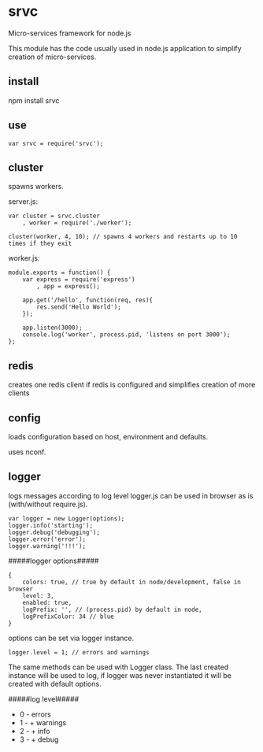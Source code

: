 srvc
====

Micro-services framework for node.js

This module has the code usually used in node.js application to simplify creation of micro-services.


install
-------

npm install srvc


use
---

    var srvc = require('srvc');


cluster
-------

spawns workers.

server.js:

    var cluster = srvc.cluster
        , worker = require('./worker');
        
    cluster(worker, 4, 10); // spawns 4 workers and restarts up to 10 times if they exit
    
worker.js:

    module.exports = function() {
        var express = require('express')
            , app = express();
            
        app.get('/hello', function(req, res){
            res.send('Hello World');
        });
        
        app.listen(3000);
        console.log('worker', process.pid, 'listens on port 3000');
    };


redis
-----

creates one redis client if redis is configured and simplifies creation of more clients

config
------

loads configuration based on host, environment and defaults.

uses nconf.


logger
------

logs messages according to log level
logger.js can be used in browser as is (with/without require.js).



    var logger = new Logger(options);
    logger.info('starting');
    logger.debug('debugging');
    logger.error('error');
    logger.warning('!!!');


#####logger options#####

    {
        colors: true, // true by default in node/development, false in browser
        level: 3,
        enabled: true,
        logPrefix: '', // (process.pid) by default in node,
        logPrefixColor: 34 // blue
    }
    
options can be set via logger instance.

    logger.level = 1; // errors and warnings
    
The same methods can be used with Logger class. The last created instance will be used to log,
if logger was never instantiated it will be created with default options. 


#####log level#####

- 0 - errors
- 1 - + warnings
- 2 - + info
- 3 - + debug

